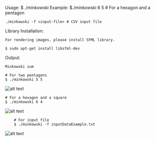 
Usage:
	$ ./minkowski <num-of-polygon1-verticies> <num-of-polygon2-verticies>
Example:
	$./minkowski 6 5 # For a hexagon and a pentagon

	./minkowski -f <input-file> # CSV input file

Library Installation:

	For rendering images, please install SFML library.

	$ sudo apt-get install libsfml-dev

Output: 

	Minkowski sum

	# For two pentagons
	$ ./minkowski 5 5 

![alt text](https://github.com/bilalnurhusien/MinkowskiSum/blob/master/images/MinkowskiDiffPentagon.png)

	# For a hexagon and a square
	$ ./minkowski 6 4 

![alt text](https://github.com/bilalnurhusien/MinkowskiSum/blob/master/images/MinkowskiDiffSquareHexagon.png)

        # For input file
        $ ./minkowski -f inputDataExample.txt

![alt text](https://github.com/bilalnurhusien/MinkowskiSum/blob/master/images/MinkowskiDiffInputExample.png)
